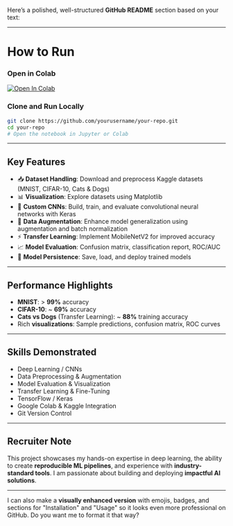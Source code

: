Here’s a polished, well-structured **GitHub README** section based on your text:

---

# How to Run

### Open in Colab

[![Open In Colab](https://colab.research.google.com/assets/colab-badge.svg)](https://colab.research.google.com/github/yourusername/your-repo/blob/main/your_notebook.ipynb)

### Clone and Run Locally

```bash
git clone https://github.com/yourusername/your-repo.git
cd your-repo
# Open the notebook in Jupyter or Colab
```

---

## Key Features

* 📥 **Dataset Handling**: Download and preprocess Kaggle datasets (MNIST, CIFAR-10, Cats & Dogs)
* 📊 **Visualization**: Explore datasets using Matplotlib
* 🧠 **Custom CNNs**: Build, train, and evaluate convolutional neural networks with Keras
* 🔄 **Data Augmentation**: Enhance model generalization using augmentation and batch normalization
* ⚡ **Transfer Learning**: Implement MobileNetV2 for improved accuracy
* 📈 **Model Evaluation**: Confusion matrix, classification report, ROC/AUC
* 💾 **Model Persistence**: Save, load, and deploy trained models

---

## Performance Highlights

* **MNIST**: > **99%** accuracy
* **CIFAR-10**: \~ **69%** accuracy
* **Cats vs Dogs** (Transfer Learning): \~ **88%** training accuracy
* Rich **visualizations**: Sample predictions, confusion matrix, ROC curves

---

## Skills Demonstrated

* Deep Learning / CNNs
* Data Preprocessing & Augmentation
* Model Evaluation & Visualization
* Transfer Learning & Fine-Tuning
* TensorFlow / Keras
* Google Colab & Kaggle Integration
* Git Version Control

---

## Recruiter Note

This project showcases my hands-on expertise in deep learning, the ability to create **reproducible ML pipelines**, and experience with **industry-standard tools**. I am passionate about building and deploying **impactful AI solutions**.

---

I can also make a **visually enhanced version** with emojis, badges, and sections for "Installation" and "Usage" so it looks even more professional on GitHub.
Do you want me to format it that way?

